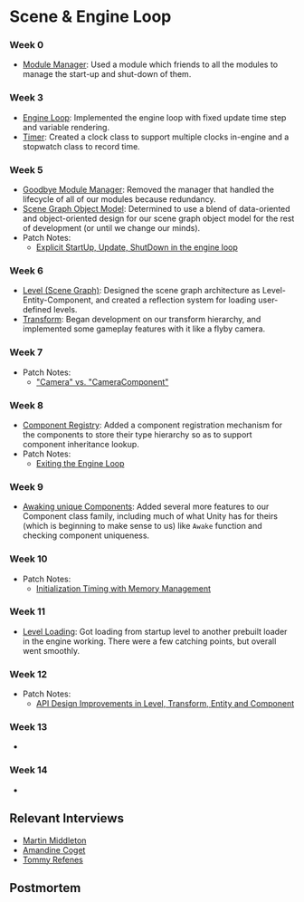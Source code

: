 # Scene & Engine Loop

### Week 0
- [Module Manager](../../blogs/week-1/#module-manager): Used a module which friends to all the modules to manage the start-up and shut-down of them.

### Week 3
- [Engine Loop](../../blogs/week-3/#engine-loop): Implemented the engine loop with fixed update time step and variable rendering.
- [Timer](../../blogs/week-3/#timer): Created a clock class to support multiple clocks in-engine and a stopwatch class to record time.

### Week 5
- [Goodbye Module Manager](../../blogs/week-5/#goodbye-module-manager): Removed the manager that handled the lifecycle of all of our modules because redundancy.
- [Scene Graph Object Model](../../blogs/week-5/#scene-graph-object-model): Determined to use a blend of data-oriented and object-oriented design for our scene graph object model for the rest of development (or until we change our minds).
- Patch Notes:
    - [Explicit StartUp, Update, ShutDown in the engine loop](../../blogs/week-5/#explicit-startup-update-shutdown)

### Week 6
- [Level (Scene Graph)](../../blogs/week-6/#level-scene-graph): Designed the scene graph architecture as Level-Entity-Component, and created a reflection system for loading user-defined levels.
- [Transform](../../blogs/week-6/#transform): Began development on our transform hierarchy, and implemented some gameplay features with it like a flyby camera.

### Week 7
- Patch Notes:
    - ["Camera" vs. "CameraComponent"](../../blogs/week-7/#camera-vs-cameracomponent)

### Week 8
- [Component Registry](../../blogs/week-8/#component-registry): Added a component registration mechanism for the components to store their type hierarchy so as to support component inheritance lookup.
- Patch Notes:
    - [Exiting the Engine Loop](../../blogs/week-8/#exiting-the-engine-loop)

### Week 9
- [Awaking unique Components](../../blogs/week-9/#components): Added several more features to our Component class family, including much of what Unity has for theirs (which is beginning to make sense to us) like `Awake` function and checking component uniqueness.

### Week 10
- Patch Notes:
    - [Initialization Timing with Memory Management](../../blogs/week-10/#initialization-timing-and-memory-management)

### Week 11
- [Level Loading](../../blogs/week-11/#level-loading): Got loading from startup level to another prebuilt loader in the engine working. There were a few catching points, but overall went smoothly.

### Week 12
- Patch Notes:
    - [API Design Improvements in Level, Transform, Entity and Component](../../blogs/week-12/#api-design-improvements)
  
### Week 13
- []()

### Week 14
- []()

## Relevant Interviews
- [Martin Middleton](../../interviews/MartinMiddleton-interview.md)
- [Amandine Coget](../../interviews/AmandineCoget-interview.md)
- [Tommy Refenes](../../interviews/TommyRefenes-interview)

## Postmortem